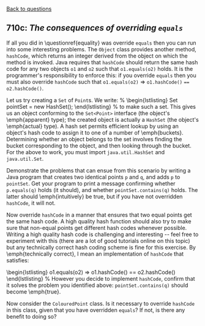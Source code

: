 [Back to questions](../README.md)

## 710c: *The consequences of overriding `equals`*

If all you did in \questionref{equality} was override `equals` then you can run into some interesting problems.
The `Object` class provides another method, `hashCode`, which returns an integer derived from the object on which the method is invoked.
Java requires that `hashCode` should return the same hash code for any two objects `o1` and `o2` such that
`o1.equals(o2)` holds.  It is the programmer's responsibility to enforce this: if you override `equals` then
you must also override `hashCode` such that `o1.equals(o2)` $\Rightarrow$ `o1.hashCode()` `== o2.hashCode()`.

Let us try creating a `Set` of `Point`s.  We write:
%
\begin{lstlisting}
Set<Point> pointSet = new HashSet<Point>();
\end{lstlisting}
%
to make such a set.  This gives us an object conforming to the `Set<Point>` interface (the object's
\emph{apparent} type); the created object is actually a `HashSet` (the object's \emph{actual} type).
A hash set permits efficient lookup by using an object's hash code to assign it to one of a number of \emph{buckets}.
Determining whether an object belongs to the set involves finding the bucket corresponding to the object, and then
looking through the bucket.  For the above to work, you must import `java.util.HashSet` and `java.util.Set`.

Demonstrate the problems that can ensue from this scenario by writing a Java program that creates two identical points `p`
and `q`, and adds `p` to `pointSet`.  Get your program to print a message confirming whether `p.equals(q)`
holds (it should), and whether `pointSet.contains(q)` holds.  The latter should \emph{intuitively} be true, but if you have not overridden
`hashCode`, it will not.

Now override `hashCode` in a manner that ensures that two equal points get the same hash code.  A high quality hash function should also try
to make sure that non-equal points get different hash codes whenever possible.  Writing a high quality hash code is challenging and interesting -- feel
free to experiment with this (there are a lot of good tutorials online on this topic) but any technically correct hash coding scheme is fine for this
exercise.  By \emph{technically correct}, I mean an implementation of `hashCode` that satisfies:

\begin{lstlisting}
o1.equals(o2) => o1.hashCode() == o2.hashCode()
\end{lstlisting}
%
However you decide to implement `hashCode`, confirm that it solves the problem you identified above: `pointSet.contains(q)` should
become \emph{true}.

Now consider the `ColouredPoint` class.  Is it necessary to override `hashCode` in this class, given that
you have overridden `equals`?  If not, is there any benefit to doing so?
